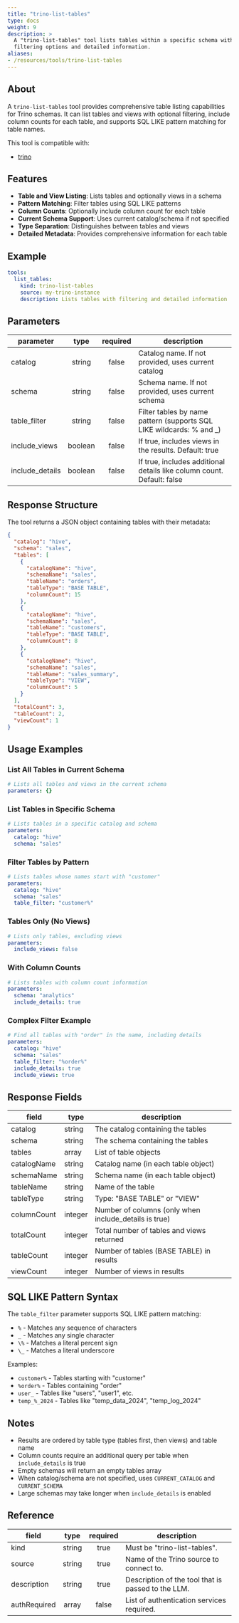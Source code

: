 ```yaml
---
title: "trino-list-tables"
type: docs
weight: 9
description: >
  A "trino-list-tables" tool lists tables within a specific schema with
  filtering options and detailed information.
aliases:
- /resources/tools/trino-list-tables
---
```


## About

A `trino-list-tables` tool provides comprehensive table listing capabilities
for Trino schemas. It can list tables and views with optional filtering,
include column counts for each table, and supports SQL LIKE pattern matching
for table names.

This tool is compatible with:
- [trino](../../sources/trino.md)

## Features

- **Table and View Listing**: Lists tables and optionally views in a schema
- **Pattern Matching**: Filter tables using SQL LIKE patterns
- **Column Counts**: Optionally include column count for each table
- **Current Schema Support**: Uses current catalog/schema if not specified
- **Type Separation**: Distinguishes between tables and views
- **Detailed Metadata**: Provides comprehensive information for each table

## Example

```yaml
tools:
  list_tables:
    kind: trino-list-tables
    source: my-trino-instance
    description: Lists tables with filtering and detailed information
```

## Parameters

| **parameter**     | **type** | **required** | **description**                                                                     |
|-------------------|:--------:|:------------:|--------------------------------------------------------------------------------------|
| catalog           | string   | false        | Catalog name. If not provided, uses current catalog                                 |
| schema            | string   | false        | Schema name. If not provided, uses current schema                                   |
| table_filter      | string   | false        | Filter tables by name pattern (supports SQL LIKE wildcards: % and _)                |
| include_views     | boolean  | false        | If true, includes views in the results. Default: true                               |
| include_details   | boolean  | false        | If true, includes additional details like column count. Default: false              |

## Response Structure

The tool returns a JSON object containing tables with their metadata:

```json
{
  "catalog": "hive",
  "schema": "sales",
  "tables": [
    {
      "catalogName": "hive",
      "schemaName": "sales",
      "tableName": "orders",
      "tableType": "BASE TABLE",
      "columnCount": 15
    },
    {
      "catalogName": "hive",
      "schemaName": "sales",
      "tableName": "customers",
      "tableType": "BASE TABLE",
      "columnCount": 8
    },
    {
      "catalogName": "hive",
      "schemaName": "sales",
      "tableName": "sales_summary",
      "tableType": "VIEW",
      "columnCount": 5
    }
  ],
  "totalCount": 3,
  "tableCount": 2,
  "viewCount": 1
}
```

## Usage Examples

### List All Tables in Current Schema
```yaml
# Lists all tables and views in the current schema
parameters: {}
```

### List Tables in Specific Schema
```yaml
# Lists tables in a specific catalog and schema
parameters:
  catalog: "hive"
  schema: "sales"
```

### Filter Tables by Pattern
```yaml
# Lists tables whose names start with "customer"
parameters:
  catalog: "hive"
  schema: "sales"
  table_filter: "customer%"
```

### Tables Only (No Views)
```yaml
# Lists only tables, excluding views
parameters:
  include_views: false
```

### With Column Counts
```yaml
# Lists tables with column count information
parameters:
  schema: "analytics"
  include_details: true
```

### Complex Filter Example
```yaml
# Find all tables with "order" in the name, including details
parameters:
  catalog: "hive"
  schema: "sales"
  table_filter: "%order%"
  include_details: true
  include_views: true
```

## Response Fields

| **field**      | **type**   | **description**                                              |
|----------------|------------|--------------------------------------------------------------|
| catalog        | string     | The catalog containing the tables                           |
| schema         | string     | The schema containing the tables                            |
| tables         | array      | List of table objects                                       |
| catalogName    | string     | Catalog name (in each table object)                         |
| schemaName     | string     | Schema name (in each table object)                          |
| tableName      | string     | Name of the table                                           |
| tableType      | string     | Type: "BASE TABLE" or "VIEW"                                |
| columnCount    | integer    | Number of columns (only when include_details is true)       |
| totalCount     | integer    | Total number of tables and views returned                   |
| tableCount     | integer    | Number of tables (BASE TABLE) in results                    |
| viewCount      | integer    | Number of views in results                                  |

## SQL LIKE Pattern Syntax

The `table_filter` parameter supports SQL LIKE pattern matching:
- `%` - Matches any sequence of characters
- `_` - Matches any single character
- `\%` - Matches a literal percent sign
- `\_` - Matches a literal underscore

Examples:
- `customer%` - Tables starting with "customer"
- `%order%` - Tables containing "order"
- `user_` - Tables like "users", "user1", etc.
- `temp_%_2024` - Tables like "temp_data_2024", "temp_log_2024"

## Notes

- Results are ordered by table type (tables first, then views) and table name
- Column counts require an additional query per table when `include_details` is true
- Empty schemas will return an empty tables array
- When catalog/schema are not specified, uses `CURRENT_CATALOG` and `CURRENT_SCHEMA`
- Large schemas may take longer when `include_details` is enabled

## Reference

| **field**      | **type** | **required** | **description**                                                |
|----------------|:--------:|:------------:|----------------------------------------------------------------|
| kind           | string   | true         | Must be "trino-list-tables".                                  |
| source         | string   | true         | Name of the Trino source to connect to.                       |
| description    | string   | true         | Description of the tool that is passed to the LLM.            |
| authRequired   | array    | false        | List of authentication services required.                     |
